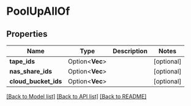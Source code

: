 # PoolUpAllOf

## Properties

Name | Type | Description | Notes
------------ | ------------- | ------------- | -------------
**tape_ids** | Option<**Vec<i32>**> |  | [optional]
**nas_share_ids** | Option<**Vec<i32>**> |  | [optional]
**cloud_bucket_ids** | Option<**Vec<i32>**> |  | [optional]

[[Back to Model list]](../README.md#documentation-for-models) [[Back to API list]](../README.md#documentation-for-api-endpoints) [[Back to README]](../README.md)


